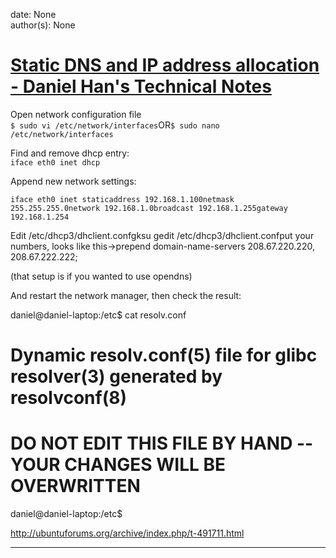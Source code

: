 
date: None  
author(s): None  

# [Static DNS and IP address allocation - Daniel Han's Technical Notes](https://sites.google.com/site/xiangyangsite/home/technical-tips/linux-unix/administrations/static-dns-and-ip-address-allocation)

Open network configuration file  
`$ sudo vi /etc/network/interfaces`OR`$ sudo nano /etc/network/interfaces`

Find and remove dhcp entry:  
`iface eth0 inet dhcp`

Append new network settings:

`iface eth0 inet staticaddress 192.168.1.100netmask 255.255.255.0network 192.168.1.0broadcast 192.168.1.255gateway 192.168.1.254`

Edit /etc/dhcp3/dhclient.confgksu gedit /etc/dhcp3/dhclient.confput your numbers, looks like this->prepend domain-name-servers 208.67.220.220, 208.67.222.222;

(that setup is if you wanted to use opendns)

And restart the network manager, then check the result:

daniel@daniel-laptop:/etc$ cat resolv.conf

# Dynamic resolv.conf(5) file for glibc resolver(3) generated by resolvconf(8)

# DO NOT EDIT THIS FILE BY HAND -- YOUR CHANGES WILL BE OVERWRITTEN

daniel@daniel-laptop:/etc$ 

<http://ubuntuforums.org/archive/index.php/t-491711.html>  
  
---

